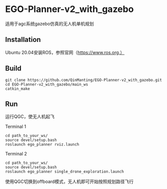 # EGO-Planner-v2_with_gazebo

适用于agc系统gazebo仿真的无人机单机规划

## Installation

Ubuntu 20.04安装ROS，参照官网（https://www.ros.org.）

## Build

```
git clone https://github.com/QinManting/EGO-Planner-v2_with_gazebo.git
cd EGO-Planner-v2_with_gazebo/main_ws
catkin_make
```

## Run

运行QGC，使无人机起飞

Terminal 1
```
cd path_to_your_ws/
source devel/setup.bash
roslaunch ego_planner rviz.launch
```

Terminal 2
```
cd path_to_your_ws/
source devel/setup.bash
roslaunch ego_planner single_drone_exploration.launch 
```

使用QGC切换到offboard模式，无人机即可开始按照规划路径飞行
